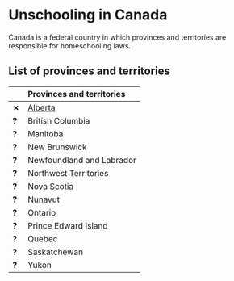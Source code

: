 # Unschooling in Canada

Canada is a federal country in which provinces and territories are responsible for homeschooling laws.

## List of provinces and territories

| | Provinces and territories |
| - | :------ |
| __✗__ | [Alberta](Alberta.md) |
| __?__ | British Columbia |
| __?__ | Manitoba |
| __?__ | New Brunswick |
| __?__ | Newfoundland and Labrador |
| __?__ | Northwest Territories |
| __?__ | Nova Scotia |
| __?__ | Nunavut |
| __?__ | Ontario |
| __?__ | Prince Edward Island |
| __?__ | Quebec |
| __?__ | Saskatchewan |
| __?__ | Yukon |
